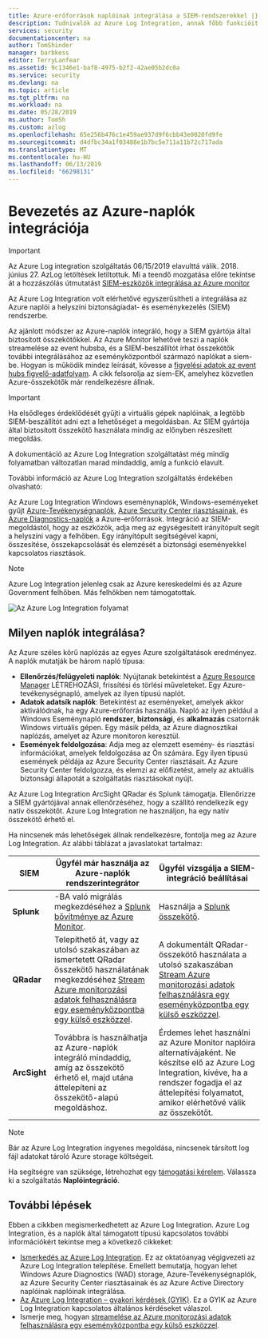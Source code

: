 ```yaml
---
title: Azure-erőforrások naplóinak integrálása a SIEM-rendszerekkel |} A Microsoft Docs
description: Tudnivalók az Azure Log Integration, annak főbb funkcióit és működését.
services: security
documentationcenter: na
author: TomShinder
manager: barbkess
editor: TerryLanfear
ms.assetid: 9c1346e1-baf8-4975-b2f2-42ae05b2dc0a
ms.service: security
ms.devlang: na
ms.topic: article
ms.tgt_pltfrm: na
ms.workload: na
ms.date: 05/28/2019
ms.author: TomSh
ms.custom: azlog
ms.openlocfilehash: 65e256b476c1e459ae937d9f6cbb43e0020fd9fe
ms.sourcegitcommit: d4dfbc34a1f03488e1b7bc5e711a11b72c717ada
ms.translationtype: MT
ms.contentlocale: hu-HU
ms.lasthandoff: 06/13/2019
ms.locfileid: "66298131"
---
```

# <a name="introduction-to-azure-log-integration"></a>Bevezetés az Azure-naplók integrációja

>[!IMPORTANT]
> Az Azure Log integration szolgáltatás 06/15/2019 elavulttá válik. 2018\. június 27. AzLog letöltések letiltottuk. Mi a teendő mozgatása előre tekintse át a hozzászólás útmutatást [SIEM-eszközök integrálása az Azure monitor](https://azure.microsoft.com/blog/use-azure-monitor-to-integrate-with-siem-tools/) 

Az Azure Log Integration volt elérhetővé egyszerűsítheti a integrálása az Azure naplói a helyszíni biztonságiadat- és eseménykezelés (SIEM) rendszerbe.

 Az ajánlott módszer az Azure-naplók integráló, hogy a SIEM gyártója által biztosított összekötőkkel. Az Azure Monitor lehetővé teszi a naplók streamelése az event hubsba, és a SIEM-beszállítót írhat összekötők további integrálásához az eseményközpontból származó naplókat a siem-be.  Hogyan is működik mindez leírását, kövesse a [figyelési adatok az event hubs figyelő-adatfolyam](../azure-monitor/platform/stream-monitoring-data-event-hubs.md). A cikk felsorolja az siem-EK, amelyhez közvetlen Azure-összekötők már rendelkezésre állnak.  

> [!IMPORTANT]
> Ha elsődleges érdeklődését gyűjti a virtuális gépek naplóinak, a legtöbb SIEM-beszállítót adni ezt a lehetőséget a megoldásban. Az SIEM gyártója által biztosított összekötő használata mindig az előnyben részesített megoldás.

A dokumentáció az Azure Log Integration szolgáltatást még mindig folyamatban változatlan marad mindaddig, amíg a funkció elavult.

További információ az Azure Log Integration szolgáltatás érdekében olvasható:

Az Azure Log Integration Windows eseménynaplók, Windows-eseményeket gyűjt [Azure-Tevékenységnaplók](../azure-monitor/platform/activity-logs-overview.md), [Azure Security Center riasztásainak](../security-center/security-center-intro.md), és [Azure Diagnostics-naplók](../azure-monitor/platform/diagnostic-logs-overview.md) a Azure-erőforrások. Integráció az SIEM-megoldástól, hogy az eszközök, adja meg az egységesített irányítópult segít a helyszíni vagy a felhőben. Egy irányítópult segítségével kapni, összesítése, összekapcsolását és elemzését a biztonsági eseményekkel kapcsolatos riasztások.

> [!NOTE]
> Azure Log Integration jelenleg csak az Azure kereskedelmi és az Azure Government felhőben. Más felhőkben nem támogatottak.

![Az Azure Log Integration folyamat][1]

## <a name="what-logs-can-i-integrate"></a>Milyen naplók integrálása?

Az Azure széles körű naplózás az egyes Azure szolgáltatások eredményez. A naplók mutatják be három napló típusa:

* **Ellenőrzés/felügyeleti naplók**: Nyújtanak betekintést a [Azure Resource Manager](../azure-resource-manager/resource-group-overview.md) LÉTREHOZÁSI, frissítési és törlési műveleteket. Egy Azure-tevékenységnapló, amelyek az ilyen típusú naplót.
* **Adatok adatsík naplók**: Betekintést az eseményeket, amelyek akkor aktiválódnak, ha egy Azure-erőforrás használja. Napló az ilyen például a Windows Eseménynapló **rendszer**, **biztonsági**, és **alkalmazás** csatornák Windows virtuális gépen. Egy másik példa, az Azure diagnosztikai naplózás, amelyet az Azure monitoron keresztül.
* **Események feldolgozása**: Adja meg az elemzett esemény- és riasztási információkat, amelyek feldolgozása az Ön számára. Egy ilyen típusú események példája az Azure Security Center riasztásait. Az Azure Security Center feldolgozza, és elemzi az előfizetést, amely az aktuális biztonsági állapotát a szolgáltatás riasztásokat nyújt.

Az Azure Log Integration ArcSight QRadar és Splunk támogatja. Ellenőrizze a SIEM gyártójával annak ellenőrzéséhez, hogy a szállító rendelkezik egy natív összekötőt. Azure Log Integration ne használjon, ha egy natív összekötő érhető el.

Ha nincsenek más lehetőségek állnak rendelkezésre, fontolja meg az Azure Log Integration. Az alábbi táblázat a javaslatokat tartalmaz:

|SIEM | Ügyfél már használja az Azure-naplók rendszerintegrátor | Ügyfél vizsgálja a SIEM-integráció beállításai|
|---------|--------------------------|-------------------------------------------|
|**Splunk** | -BA való migrálás megkezdéséhez a [Splunk bővítménye az Azure Monitor](https://splunkbase.splunk.com/app/3534/). | Használja a [Splunk összekötő](https://splunkbase.splunk.com/app/3534/). |
|**QRadar** | Telepíthető át, vagy az utolsó szakaszában az ismertetett QRadar összekötő használatának megkezdéséhez [Stream Azure monitorozási adatok felhasználásra egy eseményközpontba egy külső eszközzel](../azure-monitor/platform/stream-monitoring-data-event-hubs.md). | A dokumentált QRadar-összekötő használata a utolsó szakaszában [Stream Azure monitorozási adatok felhasználásra egy eseményközpontba egy külső eszközzel](../azure-monitor/platform/stream-monitoring-data-event-hubs.md). |
|**ArcSight** | Továbbra is használhatja az Azure-naplók integráló mindaddig, amíg az összekötő érhető el, majd utána áttelepíteni az összekötő-alapú megoldáshoz.  | Érdemes lehet használni az Azure Monitor naplóira alternatívájaként. Ne készítse elő az Azure Log Integration, kivéve, ha a rendszer fogadja el az áttelepítési folyamatot, amikor elérhetővé válik az összekötőt. |

> [!NOTE]
> Bár az Azure Log Integration ingyenes megoldása, nincsenek társított log fájl adatokat tároló Azure storage költségeit.

Ha segítségre van szüksége, létrehozhat egy [támogatási kérelem](../azure-supportability/how-to-create-azure-support-request.md). Válassza ki a szolgáltatás **Naplóintegráció**.

## <a name="next-steps"></a>További lépések

Ebben a cikkben megismerkedhetett az Azure Log Integration. Azure Log Integration, és a naplók által támogatott típusú kapcsolatos további információkért tekintse meg a következő cikkeket:

* [Ismerkedés az Azure Log Integration](security-azure-log-integration-get-started.md). Ez az oktatóanyag végigvezeti az Azure Log Integration telepítése. Emellett bemutatja, hogyan lehet Windows Azure Diagnostics (WAD) storage, Azure-Tevékenységnaplók, az Azure Security Center riasztásainak és az Azure Active Directory naplóinak naplóinak integrálása.
* [Az Azure Log Integration – gyakori kérdések (GYIK)](security-azure-log-integration-faq.md). Ez a GYIK az Azure Log Integration kapcsolatos általános kérdéseket válaszol.
* Ismerje meg, hogyan [streamelése az Azure monitorozási adatok felhasználásra egy eseményközpontba egy külső eszközzel](../azure-monitor/platform/stream-monitoring-data-event-hubs.md).

<!--Image references-->
[1]: ./media/security-azure-log-integration-overview/azure-log-integration.png
